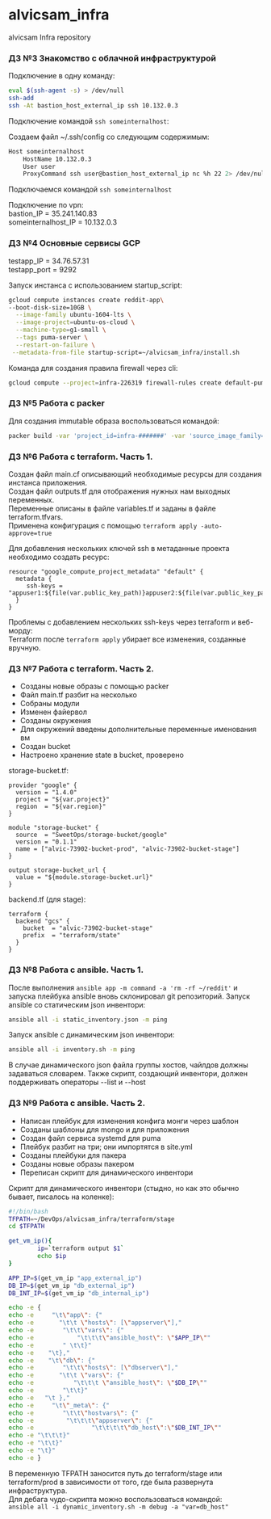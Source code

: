 # alvicsam_infra
alvicsam Infra repository

### ДЗ №3 Знакомство с облачной инфраструктурой

Подключение в одну команду:  
```bash
eval $(ssh-agent -s) > /dev/null
ssh-add
ssh -At bastion_host_external_ip ssh 10.132.0.3
```

Подключение командой `ssh someinternalhost`:  

Создаем файл ~/.ssh/config со следующим содержимым:  
```bash
Host someinternalhost
    HostName 10.132.0.3
    User user
    ProxyCommand ssh user@bastion_host_external_ip nc %h 22 2> /dev/null
```
Подключаемся командой `ssh someinternalhost`

Подключение по vpn:  
bastion_IP = 35.241.140.83  
someinternalhost_IP = 10.132.0.3

### ДЗ №4 Основные сервисы GCP

testapp_IP = 34.76.57.31  
testapp_port = 9292

Запуск инстанса с использованием startup_script:  
```bash
gcloud compute instances create reddit-app\  
--boot-disk-size=10GB \
  --image-family ubuntu-1604-lts \
  --image-project=ubuntu-os-cloud \
  --machine-type=g1-small \
  --tags puma-server \
  --restart-on-failure \
 --metadata-from-file startup-script=~/alvicsam_infra/install.sh 
```

Команда для создания правила firewall через cli:  
```bash
gcloud compute --project=infra-226319 firewall-rules create default-puma-server --direction=INGRESS --priority=1000 --network=default --action=ALLOW --rules=tcp:9292 --source-ranges=0.0.0.0/0 --target-tags=puma-server
```

### ДЗ №5 Работа с packer

Для создания immutable образа воспользоваться командой:
```bash
packer build -var 'project_id=infra-#######' -var 'source_image_family=reddit-base' immutable.json
```

### ДЗ №6 Работа с terraform. Часть 1.

Создан файл main.cf описывающий необходимые ресурсы для создания инстанса приложения.  
Создан файл outputs.tf для отображения нужных нам выходных переменных.  
Переменные описаны в файле variables.tf и заданы в файле terraform.tfvars.  
Применена конфигурация с помощью `terraform apply -auto-approve=true`

Для добавления нескольких ключей ssh в метаданные проекта необходимо создать ресурс:

```
resource "google_compute_project_metadata" "default" {
  metadata {
     ssh-keys = "appuser1:${file(var.public_key_path)}appuser2:${file(var.public_key_path)}appuser3:${file(var.public_key_path)}"
  }
}
```

Проблемы с добавлением нескольких ssh-keys через terraform и веб-морду:  
Terraform после `terraform apply` убирает все изменения, созданные вручную.  

### ДЗ №7 Работа с terraform. Часть 2.

 - Созданы новые образы с помощью packer
 - Файл main.tf разбит на несколько
 - Собраны модули
 - Изменен файервол
 - Созданы окружения
 - Для окружений введены дополнительные переменные именования вм
 - Создан bucket
 - Настроено хранение state в bucket, проверено

storage-bucket.tf:  
```
provider "google" {
  version = "1.4.0"
  project = "${var.project}"
  region  = "${var.region}"
}

module "storage-bucket" {
  source  = "SweetOps/storage-bucket/google"
  version = "0.1.1"
  name = ["alvic-73902-bucket-prod", "alvic-73902-bucket-stage"]
}

output storage-bucket_url {
  value = "${module.storage-bucket.url}"
}
```

backend.tf (для stage):  
```
terraform {
  backend "gcs" {
    bucket  = "alvic-73902-bucket-stage"
    prefix  = "terraform/state"
  }
}
```
### ДЗ №8 Работа с ansible. Часть 1.

После выполнения `ansible app -m command -a 'rm -rf ~/reddit'` и запуска плейбука ansible вновь склонировал git репозиторий.
Запуск ansible со статическим json инвентори:
```bash
ansible all -i static_inventory.json -m ping
```
Запуск ansible с динамическим json инвентори:
```bash
ansible all -i inventory.sh -m ping
```
В случае динамического json файла группы хостов, чайлдов должны задаваться словарем. Также скрипт, создающий инвентори, должен поддерживать операторы --list и --host <hostname>


### ДЗ №9 Работа с ansible. Часть 2.

 - Написан плейбук для изменения конфига монги через шаблон
 - Созданы шаблоны для mongo и для приложения
 - Создан файл сервиса systemd для puma
 - Плейбук разбит на три; они импортятся в site.yml
 - Созданы плейбуки для пакера
 - Созданы новые образы пакером
 - Переписан скрипт для динамического инвентори

Скрипт для динамического инвентори (стыдно, но как это обычно бывает, писалось на коленке):
```bash
#!/bin/bash
TFPATH=~/DevOps/alvicsam_infra/terraform/stage
cd $TFPATH

get_vm_ip(){
        ip=`terraform output $1`
        echo $ip
}

APP_IP=$(get_vm_ip "app_external_ip")
DB_IP=$(get_vm_ip "db_external_ip")
DB_INT_IP=$(get_vm_ip "db_internal_ip")

echo -e {
echo -e     "\t\"app\": {"
echo -e       "\t\t \"hosts\": [\"appserver\"],"
echo -e        "\t\t\"vars\": {"
echo -e            "\t\t\t\"ansible_host\": \"$APP_IP\""
echo -e        " \t\t}"
echo -e    "\t},"
echo -e    "\t\"db\": {"
echo -e        "\t\t\"hosts\": [\"dbserver\"],"
echo -e       "\t\t \"vars\": {"
echo -e           "\t\t\t \"ansible_host\": \"$DB_IP\""
echo -e        "\t\t}"
echo -e   "\t },"
echo -e     "\t\"_meta\": {"
echo -e        "\t\t\"hostvars\": {"
echo -e         "\t\t\t\"appserver\": {"
echo -e                "\t\t\t\t\"db_host\":\"$DB_INT_IP\""
echo -e "\t\t\t}"
echo -e "\t\t}"
echo -e "\t}"
echo -e }
```

В переменную TFPATH заносится путь до terraform/stage или terraform/prod в зависимости от того, где была развернута инфраструктура.  
Для дебага чудо-скрипта можно воспользоваться командой:  
`ansible all -i dynamic_inventory.sh -m debug -a "var=db_host"`

